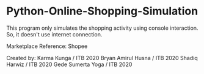 # Python-Online-Shopping-Simulation
This program only simulates the shopping activity using console interaction. So, it doesn't use internet connection.

Marketplace Reference: Shopee


Created by:
Karma Kunga		/ ITB 2020
Bryan Amirul Husna 	/ ITB 2020
Shadiq Harwiz		/ ITB 2020
Gede Sumerta Yoga	/ ITB 2020